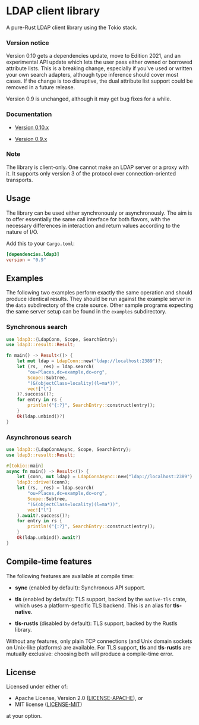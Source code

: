 # LDAP client library

A pure-Rust LDAP client library using the Tokio stack.

### Version notice

Version 0.10 gets a dependencies update, move to Edition 2021, and an
experimental API update which lets the user pass either owned or borrowed
attribute lists. This is a breaking change, especially if you've used or
written your own search adapters, although type inference should cover
most cases. If the change is too disruptive, the dual attribute list
support could be removed in a future release.

Version 0.9 is unchanged, although it may get bug fixes for a while.

### Documentation

- [Version 0.10.x](https://docs.rs/ldap3/0.10.1/ldap3/)

- [Version 0.9.x](https://docs.rs/ldap3/0.9.3/ldap3/)

### Note

The library is client-only. One cannot make an LDAP server or a proxy with it.
It supports only version 3 of the protocol over connection-oriented transports.

## Usage

The library can be used either synchronously or asynchronously. The aim is to
offer essentially the same call interface for both flavors, with the necessary
differences in interaction and return values according to the nature of I/O.

Add this to your `Cargo.toml`:

```toml
[dependencies.ldap3]
version = "0.9"
```

## Examples

The following two examples perform exactly the same operation and should produce identical
results. They should be run against the example server in the `data` subdirectory of the crate source.
Other sample programs expecting the same server setup can be found in the `examples` subdirectory.

### Synchronous search

```rust
use ldap3::{LdapConn, Scope, SearchEntry};
use ldap3::result::Result;

fn main() -> Result<()> {
    let mut ldap = LdapConn::new("ldap://localhost:2389")?;
    let (rs, _res) = ldap.search(
        "ou=Places,dc=example,dc=org",
        Scope::Subtree,
        "(&(objectClass=locality)(l=ma*))",
        vec!["l"]
    )?.success()?;
    for entry in rs {
        println!("{:?}", SearchEntry::construct(entry));
    }
    Ok(ldap.unbind()?)
}
```

### Asynchronous search

```rust
use ldap3::{LdapConnAsync, Scope, SearchEntry};
use ldap3::result::Result;

#[tokio::main]
async fn main() -> Result<()> {
    let (conn, mut ldap) = LdapConnAsync::new("ldap://localhost:2389").await?;
    ldap3::drive!(conn);
    let (rs, _res) = ldap.search(
        "ou=Places,dc=example,dc=org",
        Scope::Subtree,
        "(&(objectClass=locality)(l=ma*))",
        vec!["l"]
    ).await?.success()?;
    for entry in rs {
        println!("{:?}", SearchEntry::construct(entry));
    }
    Ok(ldap.unbind().await?)
}
```

## Compile-time features

The following features are available at compile time:

* __sync__ (enabled by default): Synchronous API support.

* __tls__ (enabled by default): TLS support, backed by the `native-tls` crate, which uses
 a platform-specific TLS backend. This is an alias for __tls-native__.

* __tls-rustls__ (disabled by default): TLS support, backed by the Rustls library.

Without any features, only plain TCP connections (and Unix domain sockets on Unix-like
platforms) are available. For TLS support, __tls__ and __tls-rustls__ are mutually
exclusive: choosing both will produce a compile-time error.

## License

Licensed under either of:

 * Apache License, Version 2.0 ([LICENSE-APACHE](LICENSE-APACHE)), or
 * MIT license ([LICENSE-MIT](LICENSE-MIT))

at your option.

